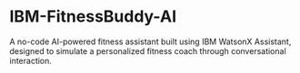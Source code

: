 # IBM-FitnessBuddy-AI
A no-code AI-powered fitness assistant built using IBM WatsonX Assistant, designed to simulate a personalized fitness coach through conversational interaction.
